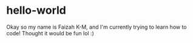 # hello-world

Okay so my name is Faizah K-M, and I'm currently trying to learn how to code! Thought it would be fun lol :)
